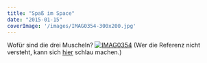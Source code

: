 ```yaml
---
title: "Spaß im Space"
date: "2015-01-15"
coverImage: '/images/IMAG0354-300x200.jpg'
---
```


Wofür sind die drei Muscheln? [![IMAG0354](../images/IMAG0354-300x200.jpg)](https://hackzogtum-coburg.de/wp-content/uploads/2015/01/IMAG0354.jpg) (Wer die Referenz nicht versteht, kann sich [hier](https://www.youtube.com/watch?v=vqZ3it6X9u8) schlau machen.)
